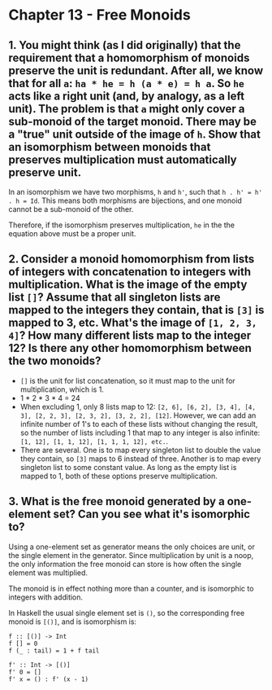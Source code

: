 # Chapter 13 - Free Monoids

## 1. You might think (as I did originally) that the requirement that a homomorphism of monoids preserve the unit is redundant. After all, we know that for all ```a```: ```ha * he = h (a * e) = h a```. So ```he``` acts like a right unit (and, by analogy, as a left unit). The problem is that ```a``` might only cover a sub-monoid of the target monoid. There may be a "true" unit outside of the image of ```h```. Show that an isomorphism between monoids that preserves multiplication must automatically preserve unit.

In an isomorphism we have two morphisms, ```h``` and ```h'```, such that ```h . h' = h' . h = Id```. This means both morphisms are bijections, and one monoid cannot be a sub-monoid of the other.

Therefore, if the isomorphism preserves multiplication, ```he``` in the the equation above must be a proper unit.

## 2. Consider a monoid homomorphism from lists of integers with concatenation to integers with multiplication. What is the image of the empty list ```[]```? Assume that all singleton lists are mapped to the integers they contain, that is ```[3]``` is mapped to 3, etc. What's the image of ```[1, 2, 3, 4]```? How many different lists map to the integer 12? Is there any other homomorphism between the two monoids?

- ```[]``` is the unit for list concatenation, so it must map to the unit for multiplication, which is 1.
- 1 * 2 * 3 * 4 = 24
- When excluding 1, only 8 lists map to 12: ```[2, 6], [6, 2], [3, 4], [4, 3], [2, 2, 3], [2, 3, 2], [3, 2, 2], [12]```. However, we can add an infinite number of 1's to each of these lists without changing the result, so the number of lists including 1 that map to any integer is also infinite: ```[1, 12], [1, 1, 12], [1, 1, 1, 12], etc.```.
- There are several. One is to map every singleton list to double the value they contain, so ```[3]``` maps to 6 instead of three. Another is to map every singleton list to some constant value. As long as the empty list is mapped to 1, both of these options preserve multiplication.

## 3. What is the free monoid generated by a one-element set? Can you see what it's isomorphic to?

Using a one-element set as generator means the only choices are unit, or the single element in the generator. Since multiplication by unit is a noop, the only information the free monoid can store is how often the single element was multiplied.

The monoid is in effect nothing more than a counter, and is isomorphic to integers with addition.

In Haskell the usual single element set is ```()```, so the corresponding free monoid is ```[()]```, and is isomorphism is:

```
f :: [()] -> Int
f [] = 0
f (_ : tail) = 1 + f tail

f' :: Int -> [()]
f' 0 = []
f' x = () : f' (x - 1)
```
